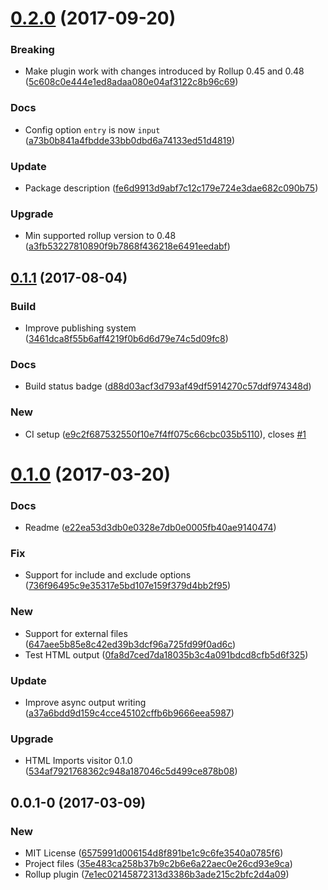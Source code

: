 <a name="0.2.0"></a>
# [0.2.0](https://github.com/leogr/rollup-plugin-html-entry/compare/v0.1.1...v0.2.0) (2017-09-20)


### Breaking

* Make plugin work with changes introduced by Rollup 0.45 and 0.48 ([5c608c0e444e1ed8adaa080e04af3122c8b96c69](https://github.com/leogr/rollup-plugin-html-entry/commit/5c608c0e444e1ed8adaa080e04af3122c8b96c69))

### Docs

* Config option `entry` is now `input` ([a73b0b841a4fbdde33bb0dbd6a74133ed51d4819](https://github.com/leogr/rollup-plugin-html-entry/commit/a73b0b841a4fbdde33bb0dbd6a74133ed51d4819))

### Update

* Package description ([fe6d9913d9abf7c12c179e724e3dae682c090b75](https://github.com/leogr/rollup-plugin-html-entry/commit/fe6d9913d9abf7c12c179e724e3dae682c090b75))

### Upgrade

* Min supported rollup version to 0.48 ([a3fb53227810890f9b7868f436218e6491eedabf](https://github.com/leogr/rollup-plugin-html-entry/commit/a3fb53227810890f9b7868f436218e6491eedabf))



<a name="0.1.1"></a>
## [0.1.1](https://github.com/leogr/rollup-plugin-html-entry/compare/v0.1.0...v0.1.1) (2017-08-04)


### Build

* Improve publishing system ([3461dca8f55b6aff4219f0b6d6d79e74c5d09fc8](https://github.com/leogr/rollup-plugin-html-entry/commit/3461dca8f55b6aff4219f0b6d6d79e74c5d09fc8))

### Docs

* Build status badge ([d88d03acf3d793af49df5914270c57ddf974348d](https://github.com/leogr/rollup-plugin-html-entry/commit/d88d03acf3d793af49df5914270c57ddf974348d))

### New

* CI setup  ([e9c2f687532550f10e7f4ff075c66cbc035b5110](https://github.com/leogr/rollup-plugin-html-entry/commit/e9c2f687532550f10e7f4ff075c66cbc035b5110)), closes [#1](https://github.com/leogr/rollup-plugin-html-entry/issues/1)



<a name="0.1.0"></a>
# [0.1.0](https://github.com/leogr/rollup-plugin-html-entry/compare/v0.0.1-0...v0.1.0) (2017-03-20)


### Docs

* Readme ([e22ea53d3db0e0328e7db0e0005fb40ae9140474](https://github.com/leogr/rollup-plugin-html-entry/commit/e22ea53d3db0e0328e7db0e0005fb40ae9140474))

### Fix

* Support for include and exclude options ([736f96495c9e35317e5bd107e159f379d4bb2f95](https://github.com/leogr/rollup-plugin-html-entry/commit/736f96495c9e35317e5bd107e159f379d4bb2f95))

### New

* Support for external files ([647aee5b85e8c42ed39b3dcf96a725fd99f0ad6c](https://github.com/leogr/rollup-plugin-html-entry/commit/647aee5b85e8c42ed39b3dcf96a725fd99f0ad6c))
* Test HTML output ([0fa8d7ced7da18035b3c4a091bdcd8cfb5d6f325](https://github.com/leogr/rollup-plugin-html-entry/commit/0fa8d7ced7da18035b3c4a091bdcd8cfb5d6f325))

### Update

* Improve async output writing ([a37a6bdd9d159c4cce45102cffb6b9666eea5987](https://github.com/leogr/rollup-plugin-html-entry/commit/a37a6bdd9d159c4cce45102cffb6b9666eea5987))

### Upgrade

* HTML Imports visitor 0.1.0 ([534af7921768362c948a187046c5d499ce878b08](https://github.com/leogr/rollup-plugin-html-entry/commit/534af7921768362c948a187046c5d499ce878b08))



<a name="0.0.1-0"></a>
## 0.0.1-0 (2017-03-09)


### New

* MIT License ([6575991d006154d8f891be1c9c6fe3540a0785f6](https://github.com/leogr/rollup-plugin-html-entry/commit/6575991d006154d8f891be1c9c6fe3540a0785f6))
* Project files ([35e483ca258b37b9c2b6e6a22aec0e26cd93e9ca](https://github.com/leogr/rollup-plugin-html-entry/commit/35e483ca258b37b9c2b6e6a22aec0e26cd93e9ca))
* Rollup plugin ([7e1ec02145872313d3386b3ade215c2bfc2d4a09](https://github.com/leogr/rollup-plugin-html-entry/commit/7e1ec02145872313d3386b3ade215c2bfc2d4a09))


